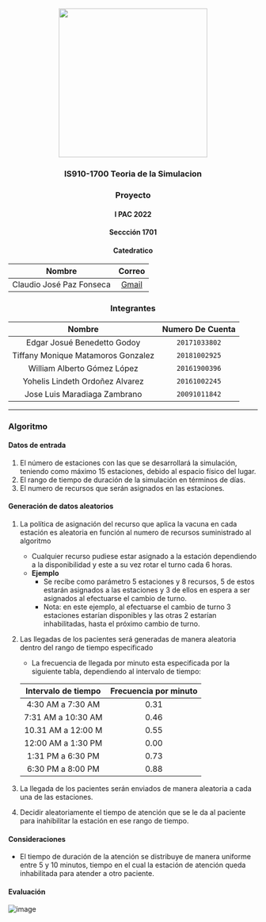 # 
<div align="center">
    <img src="https://miro.medium.com/max/1400/1*_WUT6QJF_vnniSERwRje1w.png" width="300px"> </img> 
    
<!-- Encabezado -->
### IS910-1700 Teoria de la Simulacion
### Proyecto 
#### I PAC 2022  
#### Seccción 1701
#### Catedratico 

| Nombre | Correo |
|:-------------:| :-----:|
|  Claudio José Paz Fonseca | [Gmail](mailto:cjosepfonseca@gmail.com) |

### Integrantes 
| Nombre | Numero De Cuenta |
|:-------------:| :-----:|
| Edgar Josué Benedetto Godoy | `20171033802` |
| Tiffany Monique Matamoros Gonzalez | `20181002925` |
| William Alberto Gómez López | `20161900396` |
| Yohelis Lindeth Ordoñez Alvarez | `20161002245` |
| Jose Luis Maradiaga Zambrano | `20091011842` |

</div>

______

### Algoritmo
#### Datos de entrada

1. El número de estaciones con las que se desarrollará la simulación, teniendo como máximo 15 estaciones, debido al espacio físico del lugar.
2. El rango de tiempo de duración de la simulación en términos de días.
3. El numero de recursos que serán asignados en las estaciones.

#### Generación de datos aleatorios
1. La política de asignación del recurso que aplica la vacuna en cada estación es aleatoria en función al numero de recursos suministrado al algoritmo
   * Cualquier recurso pudiese estar asignado a la estación dependiendo a la disponibilidad y este a su vez rotar el turno cada 6 horas.
   *  **Ejemplo**
      * Se recibe como parámetro 5 estaciones y 8 recursos, 5 de estos estarán asignados a las estaciones y 3 de ellos en espera a ser asignados al efectuarse el cambio de turno.
       * Nota: en este ejemplo, al efectuarse el cambio de turno 3 estaciones estarían disponibles y las otras 2 estarían inhabilitadas, hasta el próximo cambio de turno.
1. Las llegadas de los pacientes será generadas de manera aleatoria dentro del rango de tiempo especificado
   * La frecuencia de llegada por minuto esta especificada por la siguiente tabla, dependiendo al intervalo de tiempo:

    | Intervalo de tiempo | Frecuencia por minuto |  
    |:-----------------:|:-----------------------:|
    | 4:30 AM a 7:30 AM | 0.31 | 
    | 7:31 AM a 10:30 AM | 0.46 | 
    | 10.31 AM a 12:00 M | 0.55 | 
    | 12:00 AM a 1:30 PM | 0.00 | 
    | 1:31 PM a 6:30 PM | 0.73 | 
    | 6:30 PM a 8:00 PM | 0.88 | 

1. La llegada de los pacientes serán enviados de manera aleatoria a cada una de las estaciones.
1. Decidir aleatoriamente el tiempo de atención que se le da al paciente para inahibilitar la estación en ese rango de tiempo.

#### Consideraciones
* El tiempo de duración de la atención se distribuye de manera uniforme entre 5 y 10 minutos, tiempo en el cual la estación de atención queda inhabilitada para atender a otro paciente.



#### Evaluación
![image](https://drive.google.com/uc?export=view&id=1WFU3rZzyZ3uq7Nw9tS4LdhoT3sWvwH_T)

